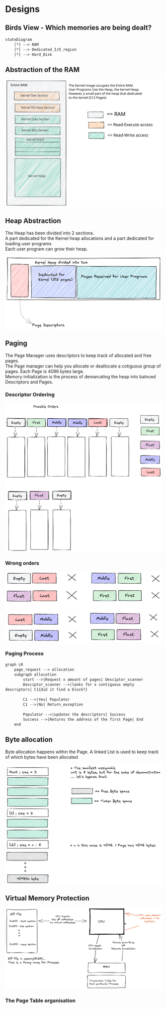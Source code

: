 # Designs

## Birds View - Which memories are being dealt?

```mermaid
stateDiagram
    [*] --> RAM
    [*] --> Dedicated_I/O_region
    [*] --> Hard_Disk

```

## Abstraction of the RAM
![](images/memory/RAM_abstraction.svg)  

## Heap Abstraction
The Heap has been divided into 2 sections.  
A part dedicated for the Kernel heap allocations and a part dedicated for loading user programs  
Each user program can grow their heap.  

![](images/memory/Heap_division.png)

## Paging
The Page Manager uses descriptors to keep track of allocated and free pages.    
The Page manager can help you allocate or deallocate a cotiguous group of pages. Each Page is 4096 bytes large.  
Memory initialization is the process of demarcating the heap into balnced Descriptors and Pages.  

### Descriptor Ordering
![](images/paging/Descriptor_ordering.png) 

### Wrong orders
![](images/paging/wrong_order_descriptors.png)

### Paging Process
```mermaid
graph LR
    page_request --> allocation
    subgraph allocation
        start -->|Request x amount of pages| Desciptor_scanner
        Desciptor_scanner -->|looks for x contiguous empty descriptors| C1{did it find a block?}

        C1 -->|Yes| Populator
        C1 -->|No| Return_exception

        Populator -->|updates the descriptors| Success
        Success -->|Returns the address of the first Page| End
    end
```


## Byte allocation
Byte allocation happens within the Page. A linked List is used to keep track of which bytes have been allocated

![](images/byte_allocation/abstraction.png)


## Virtual Memory Protection

![The MMU](images/MMU/the_MMU.png)

### The Page Table organisation

